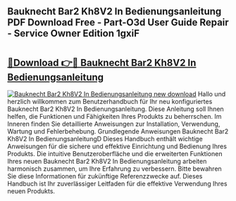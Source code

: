 ## Bauknecht Bar2 Kh8V2 In Bedienungsanleitung PDF Download Free - Part-O3d User Guide Repair - Service Owner Edition 1gxiF

# <h2><a href="http://df38l0y.blite.top/?on=Bauknecht+Bar2+Kh8V2+In+Bedienungsanleitung">🔗Download 👉🔴 Bauknecht Bar2 Kh8V2 In Bedienungsanleitung</a></h2>

[![Bauknecht Bar2 Kh8V2 In Bedienungsanleitung new download](https://i.imgur.com/lujVjoI.png)](http://df38l0y.blite.top/?on=Bauknecht+Bar2+Kh8V2+In+Bedienungsanleitung)
Hallo und herzlich willkommen zum Benutzerhandbuch für Ihr neu konfiguriertes Bauknecht Bar2 Kh8V2 In Bedienungsanleitung. Diese Anleitung soll Ihnen helfen, die Funktionen und Fähigkeiten Ihres Produkts zu beherrschen. Im Inneren finden Sie detaillierte Anweisungen zur Installation, Verwendung, Wartung und Fehlerbehebung. Grundlegende Anweisungen Bauknecht Bar2 Kh8V2 In BedienungsanleitungD Dieses Handbuch enthält wichtige Anweisungen für die sichere und effektive Einrichtung und Bedienung Ihres Produkts. Die intuitive Benutzeroberfläche und die erweiterten Funktionen Ihres neuen Bauknecht Bar2 Kh8V2 In Bedienungsanleitung arbeiten harmonisch zusammen, um Ihre Erfahrung zu verbessern. Bitte bewahren Sie diese Informationen für zukünftige Referenzzwecke auf. Dieses Handbuch ist Ihr zuverlässiger Leitfaden für die effektive Verwendung Ihres neuen Produkts.
